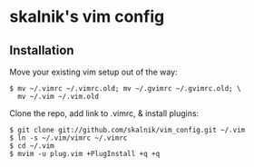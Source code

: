 skalnik's vim config
====================

Installation
------------

Move your existing vim setup out of the way:

    $ mv ~/.vimrc ~/.vimrc.old; mv ~/.gvimrc ~/.gvimrc.old; \
      mv ~/.vim ~/.vim.old

Clone the repo, add link to .vimrc, & install plugins:

    $ git clone git://github.com/skalnik/vim_config.git ~/.vim
    $ ln -s ~/.vim/vimrc ~/.vimrc
    $ cd ~/.vim
    $ mvim -u plug.vim +PlugInstall +q +q
